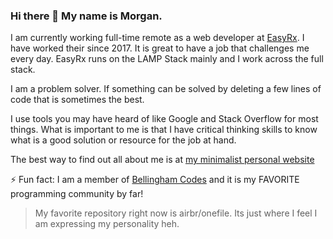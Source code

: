 ### Hi there 👋 My name is Morgan.

I am currently working full-time remote as a web developer at [EasyRx](https://easyrxcloud.com). I have worked their since 2017. It is great to have a job that challenges me every day. EasyRx runs on the LAMP Stack mainly and I work across the full stack.
 
I am a problem solver. If something can be solved by deleting a few lines of code that is sometimes the best.

I use tools you may have heard of like Google and Stack Overflow for most things. What is important to me is that I have critical thinking skills to know what is a good solution or resource for the job at hand.

The best way to find out all about me is at [my minimalist personal website](https://morganwebdev.com) 

⚡ Fun fact: I am a member of [Bellingham Codes](https://bellingham.codes) and it is my FAVORITE programming community by far!

> My favorite repository right now is airbr/onefile. Its just where I feel I am expressing my personality heh.
